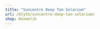 ```yaml
---
title: "Suncentre Deep Tan Solarium"
url: /blyth/suncentre-deep-tan-solarium/
shop: Kosmetik
---
```

